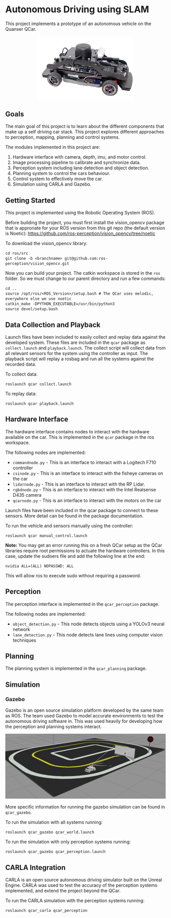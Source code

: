 # Autonomous Driving using SLAM

This project implements a prototype of an autonomous vehicle on the Quanser QCar.

<p align="center">
    <img width="300px" src="./doc/img/qcar.png" />
</p>

## Goals
The main goal of this project is to learn about the different components that make up a self driving car stack. This project explores different approaches to perception, mapping, planning and control systems. 

The modules implemented in this project are:
1. Hardware interface with camera, depth, imu, and motor control.
2. Image processing pipeline to calibrate and synchronize data.
2. Perception system including lane detection and object detection.
3. Planning system to control the cars behaviour.
4. Control system to effectively move the car.
5. Simulation using CARLA and Gazebo.

## Getting Started
This project is implemented using the Robotic Operating System (ROS). 

Before building the project, you must first install the vision_opencv package that is approriate for your ROS version from this git repo (the default version is Noetic): https://github.com/ros-perception/vision_opencv/tree/noetic

To download the vision_opencv library:
```
cd ros/src
git clone -b <branchname> git@github.com:ros-perception/vision_opencv.git
```

Now you can build your project. The catkin workspace is stored in the `ros` folder. So we must change to our parent directory and run a few commands:
```
cd ..
source /opt/ros/<ROS_Version>/setup.bash # The QCar uses melodic, everywhere else we use noetic
catkin_make -DPYTHON_EXECUTABLE=/usr/bin/python3
source devel/setup.bash
```

## Data Collection and Playback
Launch files have been included to easily collect and replay data against the developed system. These files are included in the `qcar` package as `collect.launch` and `playback.launch`. The collect script will collect data from all relevant sensors for the system using the controller as input. The playback script will replay a rosbag and run all the systems against the recorded data.

To collect data:
```
roslaunch qcar collect.launch
```

To replay data:
```
roslaunch qcar playback.launch
```

## Hardware Interface
The hardware interface contains nodes to interact with the hardware available on the car. This is implemented in the `qcar` package in the ros workspace. 

The following nodes are implemented:
- `commandnode.py` - This is an interface to interact with a Logitech F710 controller
- `csinode.py` - This is an interface to interact with the fisheye cameras on the car
- `lidarnode.py` - This is an interface to interact with the RP Lidar.
- `rgbdnode.py` - This is an interface to interact with the Intel Realsense D435 camera
- `qcarnode.py` - This is an interface to interact with the motors on the car

Launch files have been included in the qcar package to connect to these sensors. More detail can be found in the package documentation. 

To run the vehicle and sensors manually using the controller:
```
roslaunch qcar manual_control.launch
```
<b>Note:</b> You may get an error running this on a fresh QCar setup as the QCar libraries require root permissions to actuate the hardware controllers. In this case, update the sudoers file and add the following line at the end: 
```
nvidia ALL=(ALL) NOPASSWD: ALL
```
This will allow ros to execute sudo without requiring a password. 

## Perception
The perception interface is implemented in the `qcar_perception` package.

The following nodes are implemented: 
- `object_detection.py` - This node detects objects using a YOLOv3 neural network 
- `lane_detection.py` - This node detects lane lines using computer vision techniques

## Planning
The planning system is implemented in the `qcar_planning` package.


## Simulation
### Gazebo
Gazebo is an open source simulation platform developed by the same team as ROS. The team used Gazebo to model accurate environments to test the autonomous driving software in. This was used heavily for developing how the perception and planning systems interact. 

<p align="center">
    <img width="800px" src="./doc/img/gazebo.png" />
</p>

More specific information for running the gazebo simulation can be found in `qcar_gazebo`.

To run the simulation with all systems running:
```
roslaunch qcar_gazebo qcar_world.launch
```

To run the simulation with only perception systems running:
```
roslaunch qcar_gazebo qcar_perception.launch
```

## CARLA Integration
CARLA is an open source autonomous driving simulator built on the Unreal Engine. CARLA was used to test the accuracy of the perception systems implemented, and extend the project beyond the QCar. 

To run the CARLA simulation with the perception systems running:
```
roslaunch qcar_carla qcar_perception
```
